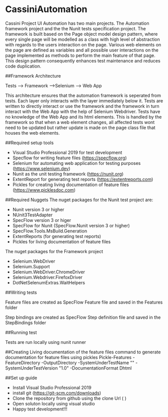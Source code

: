 # CassiniAutomation
Cassini Project UI Automation has two main projects. The Automation framework project and the the Nunit tests specification project.
The framework is built based on the Page object model design pattern,
where every single page will be modelled as a class with high level of abstraction with regards to the users interaction on the page.
Various web elements on the page are defined as variables and all possible user interactions on the page implemented as methods to perform the main feature of that page.
This design pattern consequently enhances test maintenance and reduces code duplication.

##Framework Architecture

Tests --> Framework -->Selenium --> Web App

This architecture ensures that the automation framework is seperated from tests. Each layer only interacts with the layer immediately below it.
Tests are written to directly interact or use the framework and the framework in turn interact with the Web App with the help of Selenium Webdriver.
Tests have no knowledge of the Web App and its html elements. This is handled by the framework so that when a web element changes, all affected tests wont need to be updated
but rather update is made on the page class file that houses the web elements.

##Required setup tools
- Visual Studio Professional 2019 for test development
- Specflow for writing feature files (https://specflow.org)
- Selenium for automating web application for testing purposes (https://www.selenium.dev)
- Nunit as the unit testing framework (https://nunit.org)
- ExtentReport for generating test reports (https://extentreports.com)
- Pickles for creating living documentation of feature files (https://www.picklesdoc.com)

##Required Nuggets
The nuget packages for the Nunit test project are:
- Nunit version 3 or higher
- NUnit3TestAdapter
- SpecFlow version 3 or higer
- SpecFlow for Nunit (SpecFlow.Nunit version 3 or higher)
- SpecFlow.Tools.MsBuild.Generation
- ExtentReports (for generating test reports)
- Pickles for living documentation of feature files

The nuget packages for the Framework project
- Selenium.WebDriver
- Selenium.Support
- Selenium.WebDriver.ChromeDriver
- Selenium.Webdriver.FirefoxDriver
- DotNetSelenumExtras.WaitHelpers

##Writing tests

Feature files are created as SpecFlow Feature file and saved in the Features folder

Step bindings are created as SpecFlow Step definition file and saved in the StepBindings folder

##Running test

Tests are run locally using nunit runner

##Creating Living documentation of the feature files
command to generate documentation for feature files using pickles
Pickle-Features -FeatureDirectory <feature directory path> -OutputDirectory  <output directory path> -SystemUnderTestName "<project name>" -SystemUnderTestVersion "1.0" -DocumentationFormat Dhtml
  
##Set up guide
- Install Visual Studio Professional 2019
- install git (https://git-scm.com/downloads)
- Clone the repository from github using the clone Url ( )
- Open soluton locally using visual studio
- Happy test development!!!
